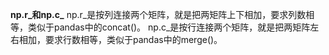 **np.r_和np.c_**
np.r_是按列连接两个矩阵，就是把两矩阵上下相加，要求列数相等，类似于pandas中的concat()。
np.c_是按行连接两个矩阵，就是把两矩阵左右相加，要求行数相等，类似于pandas中的merge()。